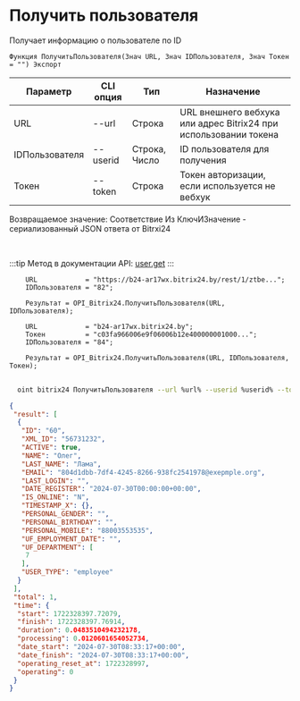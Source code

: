 ﻿---
sidebar_position: 2
---

# Получить пользователя
 Получает информацию о пользователе по ID



`Функция ПолучитьПользователя(Знач URL, Знач IDПользователя, Знач Токен = "") Экспорт`

  | Параметр | CLI опция | Тип | Назначение |
  |-|-|-|-|
  | URL | --url | Строка | URL внешнего вебхука или адрес Bitrix24 при использовании токена |
  | IDПользователя | --userid | Строка, Число | ID пользователя для получения |
  | Токен | --token | Строка | Токен авторизации, если используется не вебхук |

  
  Возвращаемое значение:   Соответствие Из КлючИЗначение - сериализованный JSON ответа от Bitrxi24

<br/>

:::tip
Метод в документации API: [user.get](https://dev.1c-bitrix.ru/rest_help/users/user_get.php)
:::
<br/>


```bsl title="Пример кода"
    URL            = "https://b24-ar17wx.bitrix24.by/rest/1/ztbe...";
    IDПользователя = "82";

    Результат = OPI_Bitrix24.ПолучитьПользователя(URL, IDПользователя);

    URL            = "b24-ar17wx.bitrix24.by";
    Токен          = "c03fa966006e9f06006b12e400000001000...";
    IDПользователя = "84";

    Результат = OPI_Bitrix24.ПолучитьПользователя(URL, IDПользователя, Токен);
```



```sh title="Пример команды CLI"
    
  oint bitrix24 ПолучитьПользователя --url %url% --userid %userid% --token %token%

```

```json title="Результат"
{
 "result": [
  {
   "ID": "60",
   "XML_ID": "56731232",
   "ACTIVE": true,
   "NAME": "Олег",
   "LAST_NAME": "Лама",
   "EMAIL": "804d1dbb-7df4-4245-8266-938fc2541978@exepmple.org",
   "LAST_LOGIN": "",
   "DATE_REGISTER": "2024-07-30T00:00:00+00:00",
   "IS_ONLINE": "N",
   "TIMESTAMP_X": {},
   "PERSONAL_GENDER": "",
   "PERSONAL_BIRTHDAY": "",
   "PERSONAL_MOBILE": "88003553535",
   "UF_EMPLOYMENT_DATE": "",
   "UF_DEPARTMENT": [
    7
   ],
   "USER_TYPE": "employee"
  }
 ],
 "total": 1,
 "time": {
  "start": 1722328397.72079,
  "finish": 1722328397.76914,
  "duration": 0.0483510494232178,
  "processing": 0.0120601654052734,
  "date_start": "2024-07-30T08:33:17+00:00",
  "date_finish": "2024-07-30T08:33:17+00:00",
  "operating_reset_at": 1722328997,
  "operating": 0
 }
}
```
